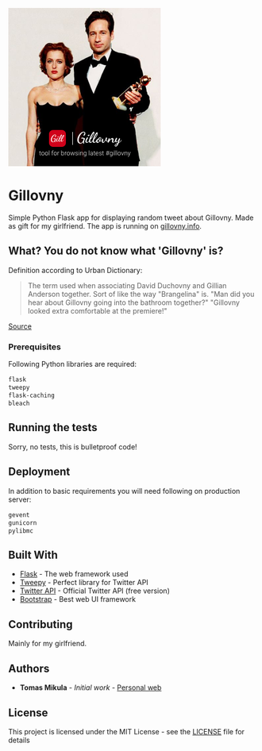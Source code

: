 ![Logo](logo.png?raw=true)

# Gillovny 

Simple Python Flask app for displaying random tweet about Gillovny. Made as gift for my girlfriend. The app is running on [gillovny.info](http://gillovny.info).

## What? You do not know what 'Gillovny' is?
Definition according to Urban Dictionary:

> The term used when associating David Duchovny and Gillian Anderson together. Sort of like the way "Brangelina" is.
> "Man did you hear about Gillovny going into the bathroom together?" 
> "Gillovny looked extra comfortable at the premiere!" 

[Source](https://www.urbandictionary.com/define.php?term=Gillovny)

### Prerequisites

Following Python libraries are required:
```
flask
tweepy
flask-caching
bleach
```

## Running the tests

Sorry, no tests, this is bulletproof code!

## Deployment

In addition to basic requirements you will need following on production server:
```
gevent
gunicorn
pylibmc
```

## Built With

* [Flask](http://flask.pocoo.org) - The web framework used
* [Tweepy](https://tweepy.readthedocs.io/en/v3.5.0/) - Perfect library for Twitter API 
* [Twitter API](https://developer.twitter.com) - Official Twitter API (free version)
* [Bootstrap](https://getbootstrap.com) - Best web UI framework 

## Contributing

Mainly for my girlfriend.


## Authors

* **Tomas Mikula** - *Initial work* - [Personal web](https://tomasmikula.cz)

## License

This project is licensed under the MIT License - see the [LICENSE](LICENSE) file for details

